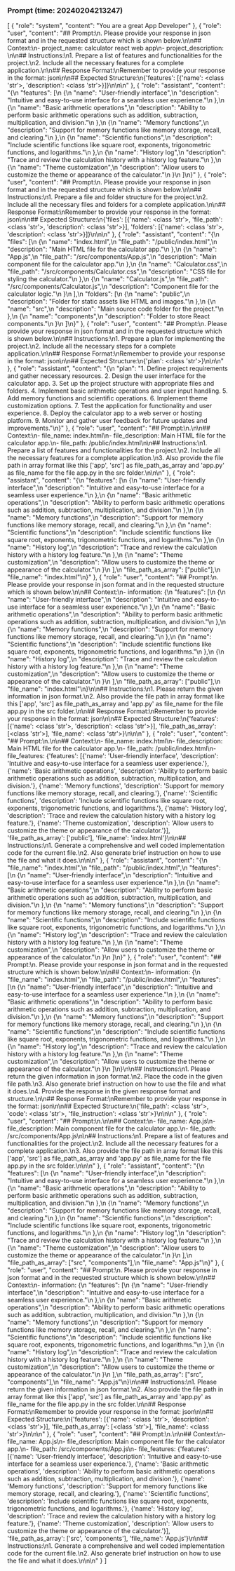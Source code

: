 ### Prompt (time: 20240204213247)

[
    {
        "role": "system",
        "content": "You are a great App Developer"
    },
    {
        "role": "user",
        "content": "## Prompt:\n. Please provide your response in json format and in the requested structure which is shown below.\n\n## Context:\n- project_name: calculator react web app\n- project_description: \n\n## Instructions:\n1. Prepare a list of features and functionalities for the project.\n2. Include all the necessary features for a complete application.\n\n## Response Format:\nRemember to provide your response in the format: json\n\n## Expected Structure:\n{'features': [{'name': <class 'str'>, 'description': <class 'str'>}]}\n\n\n"
    },
    {
        "role": "assistant",
        "content": "{\n  \"features\": [\n    {\n      \"name\": \"User-friendly interface\",\n      \"description\": \"Intuitive and easy-to-use interface for a seamless user experience.\"\n    },\n    {\n      \"name\": \"Basic arithmetic operations\",\n      \"description\": \"Ability to perform basic arithmetic operations such as addition, subtraction, multiplication, and division.\"\n    },\n    {\n      \"name\": \"Memory functions\",\n      \"description\": \"Support for memory functions like memory storage, recall, and clearing.\"\n    },\n    {\n      \"name\": \"Scientific functions\",\n      \"description\": \"Include scientific functions like square root, exponents, trigonometric functions, and logarithms.\"\n    },\n    {\n      \"name\": \"History log\",\n      \"description\": \"Trace and review the calculation history with a history log feature.\"\n    },\n    {\n      \"name\": \"Theme customization\",\n      \"description\": \"Allow users to customize the theme or appearance of the calculator.\"\n    }\n  ]\n}"
    },
    {
        "role": "user",
        "content": "## Prompt:\n. Please provide your response in json format and in the requested structure which is shown below.\n\n## Instructions:\n1. Prepare a file and folder structure for the project.\n2. Include all the necessary files and folders for a complete application.\n\n## Response Format:\nRemember to provide your response in the format: json\n\n## Expected Structure:\n{'files': [{'name': <class 'str'>, 'file_path': <class 'str'>, 'description': <class 'str'>}], 'folders': [{'name': <class 'str'>, 'description': <class 'str'>}]}\n\n\n"
    },
    {
        "role": "assistant",
        "content": "{\n  \"files\": [\n    {\n      \"name\": \"index.html\",\n      \"file_path\": \"/public/index.html\",\n      \"description\": \"Main HTML file for the calculator app.\"\n    },\n    {\n      \"name\": \"App.js\",\n      \"file_path\": \"/src/components/App.js\",\n      \"description\": \"Main component file for the calculator app.\"\n    },\n    {\n      \"name\": \"Calculator.css\",\n      \"file_path\": \"/src/components/Calculator.css\",\n      \"description\": \"CSS file for styling the calculator.\"\n    },\n    {\n      \"name\": \"Calculator.js\",\n      \"file_path\": \"/src/components/Calculator.js\",\n      \"description\": \"Component file for the calculator logic.\"\n    }\n  ],\n  \"folders\": [\n    {\n      \"name\": \"public\",\n      \"description\": \"Folder for static assets like HTML and images.\"\n    },\n    {\n      \"name\": \"src\",\n      \"description\": \"Main source code folder for the project.\"\n    },\n    {\n      \"name\": \"components\",\n      \"description\": \"Folder to store React components.\"\n    }\n  ]\n}"
    },
    {
        "role": "user",
        "content": "## Prompt:\n. Please provide your response in json format and in the requested structure which is shown below.\n\n## Instructions:\n1. Prepare a plan for implementing the project.\n2. Include all the necessary steps for a complete application.\n\n## Response Format:\nRemember to provide your response in the format: json\n\n## Expected Structure:\n{'plan': <class 'str'>}\n\n\n"
    },
    {
        "role": "assistant",
        "content": "{\n  \"plan\": \"1. Define project requirements and gather necessary resources. 2. Design the user interface for the calculator app. 3. Set up the project structure with appropriate files and folders. 4. Implement basic arithmetic operations and user input handling. 5. Add memory functions and scientific operations. 6. Implement theme customization options. 7. Test the application for functionality and user experience. 8. Deploy the calculator app to a web server or hosting platform. 9. Monitor and gather user feedback for future updates and improvements.\"\n}"
    },
    {
        "role": "user",
        "content": "## Prompt:\n.\n\n## Context:\n- file_name: index.html\n- file_description: Main HTML file for the calculator app.\n- file_path: /public/index.html\n\n## Instructions:\n1. Prepare a list of features and functionalities for the project.\n2. Include all the necessary features for a complete application.\n3. Also provide the file path in array format like this ['app', 'src'] as file_path_as_array and 'app.py' as file_name for the file app.py in the src folder.\n\n\n"
    },
    {
        "role": "assistant",
        "content": "{\n  \"features\": [\n    {\n      \"name\": \"User-friendly interface\",\n      \"description\": \"Intuitive and easy-to-use interface for a seamless user experience.\"\n    },\n    {\n      \"name\": \"Basic arithmetic operations\",\n      \"description\": \"Ability to perform basic arithmetic operations such as addition, subtraction, multiplication, and division.\"\n    },\n    {\n      \"name\": \"Memory functions\",\n      \"description\": \"Support for memory functions like memory storage, recall, and clearing.\"\n    },\n    {\n      \"name\": \"Scientific functions\",\n      \"description\": \"Include scientific functions like square root, exponents, trigonometric functions, and logarithms.\"\n    },\n    {\n      \"name\": \"History log\",\n      \"description\": \"Trace and review the calculation history with a history log feature.\"\n    },\n    {\n      \"name\": \"Theme customization\",\n      \"description\": \"Allow users to customize the theme or appearance of the calculator.\"\n    }\n  ],\n  \"file_path_as_array\": [\"public\"],\n  \"file_name\": \"index.html\"\n}"
    },
    {
        "role": "user",
        "content": "## Prompt:\n. Please provide your response in json format and in the requested structure which is shown below.\n\n## Context:\n- information: {\n  \"features\": [\n    {\n      \"name\": \"User-friendly interface\",\n      \"description\": \"Intuitive and easy-to-use interface for a seamless user experience.\"\n    },\n    {\n      \"name\": \"Basic arithmetic operations\",\n      \"description\": \"Ability to perform basic arithmetic operations such as addition, subtraction, multiplication, and division.\"\n    },\n    {\n      \"name\": \"Memory functions\",\n      \"description\": \"Support for memory functions like memory storage, recall, and clearing.\"\n    },\n    {\n      \"name\": \"Scientific functions\",\n      \"description\": \"Include scientific functions like square root, exponents, trigonometric functions, and logarithms.\"\n    },\n    {\n      \"name\": \"History log\",\n      \"description\": \"Trace and review the calculation history with a history log feature.\"\n    },\n    {\n      \"name\": \"Theme customization\",\n      \"description\": \"Allow users to customize the theme or appearance of the calculator.\"\n    }\n  ],\n  \"file_path_as_array\": [\"public\"],\n  \"file_name\": \"index.html\"\n}\n\n## Instructions:\n1. Please return the given information in json format.\n2. Also provide the file path in array format like this ['app', 'src'] as file_path_as_array and 'app.py' as file_name for the file app.py in the src folder.\n\n## Response Format:\nRemember to provide your response in the format: json\n\n## Expected Structure:\n{'features': [{'name': <class 'str'>, 'description': <class 'str'>}], 'file_path_as_array': [<class 'str'>], 'file_name': <class 'str'>}\n\n\n"
    },
    {
        "role": "user",
        "content": "## Prompt:\n.\n\n## Context:\n- file_name: index.html\n- file_description: Main HTML file for the calculator app.\n- file_path: /public/index.html\n- file_features: {'features': [{'name': 'User-friendly interface', 'description': 'Intuitive and easy-to-use interface for a seamless user experience.'}, {'name': 'Basic arithmetic operations', 'description': 'Ability to perform basic arithmetic operations such as addition, subtraction, multiplication, and division.'}, {'name': 'Memory functions', 'description': 'Support for memory functions like memory storage, recall, and clearing.'}, {'name': 'Scientific functions', 'description': 'Include scientific functions like square root, exponents, trigonometric functions, and logarithms.'}, {'name': 'History log', 'description': 'Trace and review the calculation history with a history log feature.'}, {'name': 'Theme customization', 'description': 'Allow users to customize the theme or appearance of the calculator.'}], 'file_path_as_array': ['public'], 'file_name': 'index.html'}\n\n## Instructions:\n1. Generate a comprehensive and well coded implementation code for the current file.\n2. Also generate brief instruction on how to use the file and what it does.\n\n\n"
    },
    {
        "role": "assistant",
        "content": "{\n  \"file_name\": \"index.html\",\n  \"file_path\": \"/public/index.html\",\n  \"features\": [\n    {\n      \"name\": \"User-friendly interface\",\n      \"description\": \"Intuitive and easy-to-use interface for a seamless user experience.\"\n    },\n    {\n      \"name\": \"Basic arithmetic operations\",\n      \"description\": \"Ability to perform basic arithmetic operations such as addition, subtraction, multiplication, and division.\"\n    },\n    {\n      \"name\": \"Memory functions\",\n      \"description\": \"Support for memory functions like memory storage, recall, and clearing.\"\n    },\n    {\n      \"name\": \"Scientific functions\",\n      \"description\": \"Include scientific functions like square root, exponents, trigonometric functions, and logarithms.\"\n    },\n    {\n      \"name\": \"History log\",\n      \"description\": \"Trace and review the calculation history with a history log feature.\"\n    },\n    {\n      \"name\": \"Theme customization\",\n      \"description\": \"Allow users to customize the theme or appearance of the calculator.\"\n    }\n  ]\n}"
    },
    {
        "role": "user",
        "content": "## Prompt:\n. Please provide your response in json format and in the requested structure which is shown below.\n\n## Context:\n- information: {\n  \"file_name\": \"index.html\",\n  \"file_path\": \"/public/index.html\",\n  \"features\": [\n    {\n      \"name\": \"User-friendly interface\",\n      \"description\": \"Intuitive and easy-to-use interface for a seamless user experience.\"\n    },\n    {\n      \"name\": \"Basic arithmetic operations\",\n      \"description\": \"Ability to perform basic arithmetic operations such as addition, subtraction, multiplication, and division.\"\n    },\n    {\n      \"name\": \"Memory functions\",\n      \"description\": \"Support for memory functions like memory storage, recall, and clearing.\"\n    },\n    {\n      \"name\": \"Scientific functions\",\n      \"description\": \"Include scientific functions like square root, exponents, trigonometric functions, and logarithms.\"\n    },\n    {\n      \"name\": \"History log\",\n      \"description\": \"Trace and review the calculation history with a history log feature.\"\n    },\n    {\n      \"name\": \"Theme customization\",\n      \"description\": \"Allow users to customize the theme or appearance of the calculator.\"\n    }\n  ]\n}\n\n## Instructions:\n1. Please return the given information in json format.\n2. Place the code in the given file path.\n3. Also generate brief instruction on how to use the file and what it does.\n4. Provide the response in the given response format and structure.\n\n## Response Format:\nRemember to provide your response in the format: json\n\n## Expected Structure:\n{'file_path': <class 'str'>, 'code': <class 'str'>, 'file_instruction': <class 'str'>}\n\n\n"
    },
    {
        "role": "user",
        "content": "## Prompt:\n.\n\n## Context:\n- file_name: App.js\n- file_description: Main component file for the calculator app.\n- file_path: /src/components/App.js\n\n## Instructions:\n1. Prepare a list of features and functionalities for the project.\n2. Include all the necessary features for a complete application.\n3. Also provide the file path in array format like this ['app', 'src'] as file_path_as_array and 'app.py' as file_name for the file app.py in the src folder.\n\n\n"
    },
    {
        "role": "assistant",
        "content": "{\n  \"features\": [\n    {\n      \"name\": \"User-friendly interface\",\n      \"description\": \"Intuitive and easy-to-use interface for a seamless user experience.\"\n    },\n    {\n      \"name\": \"Basic arithmetic operations\",\n      \"description\": \"Ability to perform basic arithmetic operations such as addition, subtraction, multiplication, and division.\"\n    },\n    {\n      \"name\": \"Memory functions\",\n      \"description\": \"Support for memory functions like memory storage, recall, and clearing.\"\n    },\n    {\n      \"name\": \"Scientific functions\",\n      \"description\": \"Include scientific functions like square root, exponents, trigonometric functions, and logarithms.\"\n    },\n    {\n      \"name\": \"History log\",\n      \"description\": \"Trace and review the calculation history with a history log feature.\"\n    },\n    {\n      \"name\": \"Theme customization\",\n      \"description\": \"Allow users to customize the theme or appearance of the calculator.\"\n    }\n  ],\n  \"file_path_as_array\": [\"src\", \"components\"],\n  \"file_name\": \"App.js\"\n}"
    },
    {
        "role": "user",
        "content": "## Prompt:\n. Please provide your response in json format and in the requested structure which is shown below.\n\n## Context:\n- information: {\n  \"features\": [\n    {\n      \"name\": \"User-friendly interface\",\n      \"description\": \"Intuitive and easy-to-use interface for a seamless user experience.\"\n    },\n    {\n      \"name\": \"Basic arithmetic operations\",\n      \"description\": \"Ability to perform basic arithmetic operations such as addition, subtraction, multiplication, and division.\"\n    },\n    {\n      \"name\": \"Memory functions\",\n      \"description\": \"Support for memory functions like memory storage, recall, and clearing.\"\n    },\n    {\n      \"name\": \"Scientific functions\",\n      \"description\": \"Include scientific functions like square root, exponents, trigonometric functions, and logarithms.\"\n    },\n    {\n      \"name\": \"History log\",\n      \"description\": \"Trace and review the calculation history with a history log feature.\"\n    },\n    {\n      \"name\": \"Theme customization\",\n      \"description\": \"Allow users to customize the theme or appearance of the calculator.\"\n    }\n  ],\n  \"file_path_as_array\": [\"src\", \"components\"],\n  \"file_name\": \"App.js\"\n}\n\n## Instructions:\n1. Please return the given information in json format.\n2. Also provide the file path in array format like this ['app', 'src'] as file_path_as_array and 'app.py' as file_name for the file app.py in the src folder.\n\n## Response Format:\nRemember to provide your response in the format: json\n\n## Expected Structure:\n{'features': [{'name': <class 'str'>, 'description': <class 'str'>}], 'file_path_as_array': [<class 'str'>], 'file_name': <class 'str'>}\n\n\n"
    },
    {
        "role": "user",
        "content": "## Prompt:\n.\n\n## Context:\n- file_name: App.js\n- file_description: Main component file for the calculator app.\n- file_path: /src/components/App.js\n- file_features: {'features': [{'name': 'User-friendly interface', 'description': 'Intuitive and easy-to-use interface for a seamless user experience.'}, {'name': 'Basic arithmetic operations', 'description': 'Ability to perform basic arithmetic operations such as addition, subtraction, multiplication, and division.'}, {'name': 'Memory functions', 'description': 'Support for memory functions like memory storage, recall, and clearing.'}, {'name': 'Scientific functions', 'description': 'Include scientific functions like square root, exponents, trigonometric functions, and logarithms.'}, {'name': 'History log', 'description': 'Trace and review the calculation history with a history log feature.'}, {'name': 'Theme customization', 'description': 'Allow users to customize the theme or appearance of the calculator.'}], 'file_path_as_array': ['src', 'components'], 'file_name': 'App.js'}\n\n## Instructions:\n1. Generate a comprehensive and well coded implementation code for the current file.\n2. Also generate brief instruction on how to use the file and what it does.\n\n\n"
    }
]